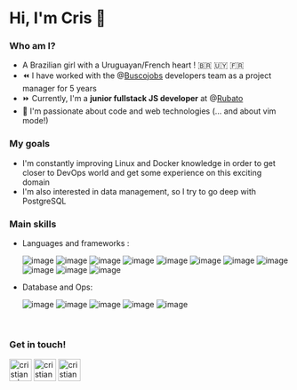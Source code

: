 # Hi, I'm Cris 👋

### Who am I?

- A Brazilian girl with a Uruguayan/French heart ! 🇧🇷 🇺🇾 🇫🇷
- ⏪ I have worked with the @[Buscojobs](https://buscojobs.com) developers team as a project manager for 5 years
- ⏩ Currently, I'm a **junior fullstack JS developer** at @[Rubato](https://rubato.fr)
- 🧡 I'm passionate about code and web technologies (... and about vim mode!)

### My goals

- I'm constantly improving Linux and Docker knowledge in order to get closer to DevOps world and get some experience on this exciting domain
- I'm also interested in data management, so I try to go deep with PostgreSQL

### Main skills

- Languages and frameworks :

	![image](https://img.shields.io/badge/TypeScript-007ACC?style=for-the-badge&logo=typescript&logoColor=white) ![image](https://img.shields.io/badge/JavaScript-323330?style=for-the-badge&logo=javascript&logoColor=F7DF1E) ![image](https://img.shields.io/badge/Node.js-43853D?style=for-the-badge&logo=node.js&logoColor=white) ![image](https://img.shields.io/badge/Vue.js-35495E?style=for-the-badge&logo=vue.js&logoColor=4FC08D) ![image](https://img.shields.io/badge/nuxt.js-00C58E?style=for-the-badge&logo=nuxt.js&logoColor=white) ![image](https://img.shields.io/badge/PHP-777BB4?style=for-the-badge&logo=php&logoColor=white) ![image](https://img.shields.io/badge/Symfony-000000?style=for-the-badge&logo=Symfony&logoColor=white) ![image](https://img.shields.io/badge/Ruby-CC342D?style=for-the-badge&logo=ruby&logoColor=white) ![image](https://img.shields.io/badge/Ruby_on_Rails-CC0000?style=for-the-badge&logo=ruby-on-rails&logoColor=white) ![image](https://img.shields.io/badge/HTML5-E34F26?style=for-the-badge&logo=html5&logoColor=white) ![image](https://img.shields.io/badge/CSS3-1572B6?style=for-the-badge&logo=css3&logoColor=white)

- Database and Ops:
	
	![image](https://img.shields.io/badge/PostgreSQL-316192?style=for-the-badge&logo=postgresql&logoColor=white) ![image](https://img.shields.io/badge/GraphQl-E10098?style=for-the-badge&logo=graphql&logoColor=white) ![image](https://img.shields.io/badge/Linux-FCC624?style=for-the-badge&logo=linux&logoColor=black) ![image](https://img.shields.io/badge/Git-F05032?style=for-the-badge&logo=git&logoColor=white) ![image](https://img.shields.io/badge/Docker-2CA5E0?style=for-the-badge&logo=docker&logoColor=white) 
<br>	

### Get in touch!

[<img width="40px" alt="cristiane | LinkedIn" width="25px" src="https://img.icons8.com/fluent/48/000000/linkedin.png" />](https://www.linkedin.com/in/cristiane-menna/) [<img width="40px" alt="cristianemenna | Twitter" width="25px" src="https://img.icons8.com/fluent/48/000000/twitter.png" />](https://twitter.com/CristianeMenna) [<img width="40px" alt="cristianemenna | Discord" width="25px" src="https://img.icons8.com/fluent/48/000000/discord.png" />](https://discord.com/users/Cris#5109)
